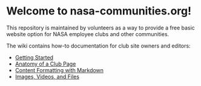 # Welcome to nasa-communities.org!

This repository is maintained by volunteers as a way to provide a free basic website option for NASA employee clubs and other communities.

The wiki contains how-to documentation for club site owners and editors:
* [Getting Started](https://github.com/nasa-communities/nasa-communities.github.io/wiki/Getting-Started)
* [Anatomy of a Club Page](https://github.com/nasa-communities/nasa-communities.github.io/wiki/Anatomy-of-a-Club-Page)
* [Content Formatting with Markdown](https://github.com/nasa-communities/nasa-communities.github.io/wiki/Content-Formatting-with-Markdown)
* [Images, Videos, and Files](https://github.com/nasa-communities/nasa-communities.github.io/wiki/Images,-Videos,-and-Files)
